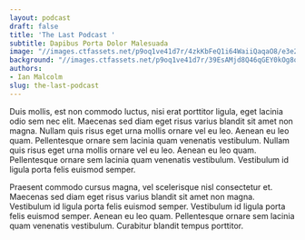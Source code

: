 ```yaml
---
layout: podcast
draft: false
title: 'The Last Podcast '
subtitle: Dapibus Porta Dolor Malesuada
image: "//images.ctfassets.net/p9oq1ve41d7r/4zkKbFeQ1i64WaiiQaqaO8/e3e2e8747fc943fce767f1c8c53470d0/computer-background-pictures-76_1_.jpg"
background: "//images.ctfassets.net/p9oq1ve41d7r/39EsAMjd8Q46qGEY0kOg8o/b9ae4554dcab0bc27641d63a5e3d2ae0/pexels-photo-531880_1_.jpg"
authors:
- Ian Malcolm
slug: the-last-podcast
---
```


<p>Duis mollis, est non commodo luctus, nisi erat porttitor ligula, eget lacinia odio sem nec elit. Maecenas sed diam eget risus varius blandit sit amet non magna. Nullam quis risus eget urna mollis ornare vel eu leo. Aenean eu leo quam. Pellentesque ornare sem lacinia quam venenatis vestibulum. Nullam quis risus eget urna mollis ornare vel eu leo. Aenean eu leo quam. Pellentesque ornare sem lacinia quam venenatis vestibulum. Vestibulum id ligula porta felis euismod semper.</p>

<p>Praesent commodo cursus magna, vel scelerisque nisl consectetur et. Maecenas sed diam eget risus varius blandit sit amet non magna. Vestibulum id ligula porta felis euismod semper. Vestibulum id ligula porta felis euismod semper. Aenean eu leo quam. Pellentesque ornare sem lacinia quam venenatis vestibulum. Curabitur blandit tempus porttitor.</p>
